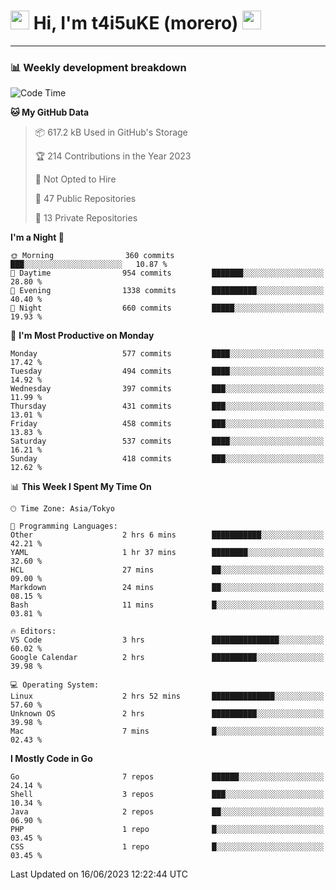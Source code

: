<!-- Title -->
<h1>
    <img src="https://emojis.slackmojis.com/emojis/images/1600385609/10490/cactuar.gif?1600385609" width="30"/> 
    Hi, I'm t4i5uKE (morero) 
    <img src="https://emojis.slackmojis.com/emojis/images/1600385609/10490/cactuar.gif?1600385609" width="30"/>
</h1>

---

<h3> 📊 Weekly development breakdown </h3>
<!-- waka-readme-stats -->

<!--START_SECTION:waka-->
![Code Time](http://img.shields.io/badge/Code%20Time-1%2C550%20hrs%2040%20mins-blue)

**🐱 My GitHub Data** 

> 📦 617.2 kB Used in GitHub's Storage 
 > 
> 🏆 214 Contributions in the Year 2023
 > 
> 🚫 Not Opted to Hire
 > 
> 📜 47 Public Repositories 
 > 
> 🔑 13 Private Repositories 
 > 
**I'm a Night 🦉** 

```text
🌞 Morning                360 commits         ███░░░░░░░░░░░░░░░░░░░░░░   10.87 % 
🌆 Daytime                954 commits         ███████░░░░░░░░░░░░░░░░░░   28.80 % 
🌃 Evening                1338 commits        ██████████░░░░░░░░░░░░░░░   40.40 % 
🌙 Night                  660 commits         █████░░░░░░░░░░░░░░░░░░░░   19.93 % 
```
📅 **I'm Most Productive on Monday** 

```text
Monday                   577 commits         ████░░░░░░░░░░░░░░░░░░░░░   17.42 % 
Tuesday                  494 commits         ████░░░░░░░░░░░░░░░░░░░░░   14.92 % 
Wednesday                397 commits         ███░░░░░░░░░░░░░░░░░░░░░░   11.99 % 
Thursday                 431 commits         ███░░░░░░░░░░░░░░░░░░░░░░   13.01 % 
Friday                   458 commits         ███░░░░░░░░░░░░░░░░░░░░░░   13.83 % 
Saturday                 537 commits         ████░░░░░░░░░░░░░░░░░░░░░   16.21 % 
Sunday                   418 commits         ███░░░░░░░░░░░░░░░░░░░░░░   12.62 % 
```


📊 **This Week I Spent My Time On** 

```text
🕑︎ Time Zone: Asia/Tokyo

💬 Programming Languages: 
Other                    2 hrs 6 mins        ███████████░░░░░░░░░░░░░░   42.21 % 
YAML                     1 hr 37 mins        ████████░░░░░░░░░░░░░░░░░   32.60 % 
HCL                      27 mins             ██░░░░░░░░░░░░░░░░░░░░░░░   09.00 % 
Markdown                 24 mins             ██░░░░░░░░░░░░░░░░░░░░░░░   08.15 % 
Bash                     11 mins             █░░░░░░░░░░░░░░░░░░░░░░░░   03.81 % 

🔥 Editors: 
VS Code                  3 hrs               ███████████████░░░░░░░░░░   60.02 % 
Google Calendar          2 hrs               ██████████░░░░░░░░░░░░░░░   39.98 % 

💻 Operating System: 
Linux                    2 hrs 52 mins       ██████████████░░░░░░░░░░░   57.60 % 
Unknown OS               2 hrs               ██████████░░░░░░░░░░░░░░░   39.98 % 
Mac                      7 mins              █░░░░░░░░░░░░░░░░░░░░░░░░   02.43 % 
```

**I Mostly Code in Go** 

```text
Go                       7 repos             ██████░░░░░░░░░░░░░░░░░░░   24.14 % 
Shell                    3 repos             ███░░░░░░░░░░░░░░░░░░░░░░   10.34 % 
Java                     2 repos             ██░░░░░░░░░░░░░░░░░░░░░░░   06.90 % 
PHP                      1 repo              █░░░░░░░░░░░░░░░░░░░░░░░░   03.45 % 
CSS                      1 repo              █░░░░░░░░░░░░░░░░░░░░░░░░   03.45 % 
```




 Last Updated on 16/06/2023 12:22:44 UTC
<!--END_SECTION:waka-->
